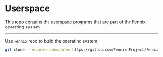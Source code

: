 # Userspace

This repo contains the userspace programs that are part of the Fennix operating system.

---

Use `Fennix` repo to build the operating system.

```bash
git clone --recurse-submodules https://github.com/Fennix-Project/Fennix.git
```
